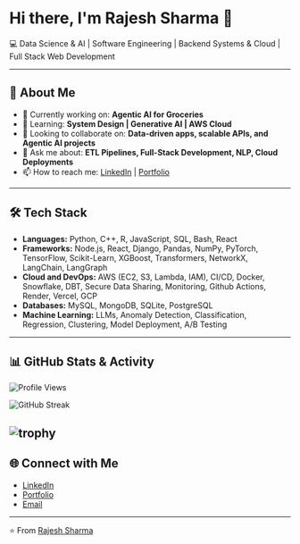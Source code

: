 # Hi there, I'm Rajesh Sharma 👋  

💻 Data Science & AI | Software Engineering | Backend Systems & Cloud | Full Stack Web Development  

---

## 🌟 About Me  
- 🔭 Currently working on: **Agentic AI for Groceries**  
- 🌱 Learning: **System Design | Generative AI | AWS Cloud**  
- 👯 Looking to collaborate on: **Data-driven apps, scalable APIs, and Agentic AI projects**  
- 💬 Ask me about: **ETL Pipelines, Full-Stack Development, NLP, Cloud Deployments**  
- 📫 How to reach me: [LinkedIn](https://www.linkedin.com/in/rajeshsharma98/) | [Portfolio](https://rajeshsharma.vercel.app/)   

---

## 🛠️ Tech Stack  
- **Languages:** Python, C++, R, JavaScript, SQL, Bash, React  
- **Frameworks:** Node.js, React, Django, Pandas, NumPy, PyTorch, TensorFlow, Scikit-Learn, XGBoost, Transformers, NetworkX, LangChain, LangGraph      
- **Cloud and DevOps:** AWS (EC2, S3, Lambda, IAM), CI/CD, Docker, Snowflake, DBT, Secure Data Sharing, Monitoring, Github Actions, Render, Vercel, GCP    
- **Databases:** MySQL, MongoDB, SQLite, PostgreSQL  
- **Machine Learning:** LLMs, Anomaly Detection, Classification, Regression, Clustering, Model Deployment, A/B Testing      

---
## 📊 GitHub Stats & Activity

![Profile Views](https://komarev.com/ghpvc/?username=rajeshsharma98&label=Profile%20views&color=0e75b6&style=flat)  

![GitHub Streak](https://streak-stats.demolab.com?user=rajeshsharma98&theme=radical&hide_border=true)  

![trophy](https://github-profile-trophy.vercel.app/?username=rajeshsharma98&theme=onedark)
---

## 🌐 Connect with Me  
- [LinkedIn](https://www.linkedin.com/in/rajeshsharma98/)  
- [Portfolio](https://rajeshsharma.vercel.app/)  
- [Email](mailto:sharmarajesh98@outlook.com)  

---
⭐️ From [Rajesh Sharma](https://github.com/rajeshsharma98)
